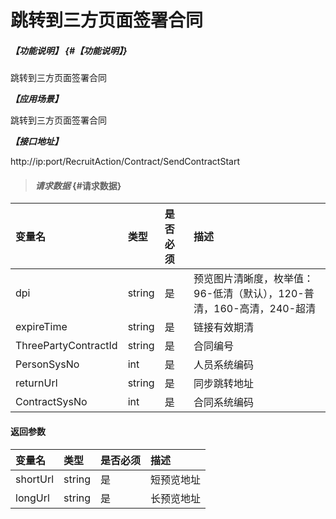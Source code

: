 # 跳转到三方页面签署合同
##### _【功能说明】_ {#【功能说明】}
跳转到三方页面签署合同


_**【应用场景】**_

跳转到三方页面签署合同


_**【接口地址】**_

http://ip:port/RecruitAction/Contract/SendContractStart

> #### _请求数据_ {#请求数据}

| 变量名 | 类型 | 是否必须 | 描述 |
| :--- | :--- | :--- | :--- |
| dpi| string | 是 |预览图片清晰度，枚举值：96-低清（默认），120-普清，160-高清，240-超清|
| expireTime| string | 是 |链接有效期清|
| ThreePartyContractId| string | 是 |合同编号|
| PersonSysNo| int | 是 |人员系统编码|
| returnUrl| string| 是 |同步跳转地址|
| ContractSysNo | int | 是 | 合同系统编码 |

#### 返回参数

| 变量名 | 类型 | 是否必须 | 描述 |
| :--- | :--- | :--- | :--- |
| shortUrl| string | 是 | 短预览地址 |
| longUrl| string | 是 | 长预览地址 |






